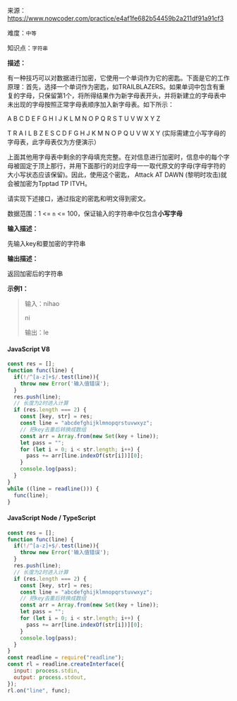 来源：<https://www.nowcoder.com/practice/e4af1fe682b54459b2a211df91a91cf3>

难度：`中等`

知识点：`字符串`

**描述：**

有一种技巧可以对数据进行加密，它使用一个单词作为它的密匙。下面是它的工作原理：首先，选择一个单词作为密匙，如TRAILBLAZERS。如果单词中包含有重复的字母，只保留第1个，将所得结果作为新字母表开头，并将新建立的字母表中未出现的字母按照正常字母表顺序加入新字母表。如下所示：

A B C D E F G H I J K L M N O P Q R S T U V W X Y Z

T R A I L B Z E S C D F G H J K M N O P Q U V W X Y (实际需建立小写字母的字母表，此字母表仅为方便演示）

上面其他用字母表中剩余的字母填充完整。在对信息进行加密时，信息中的每个字母被固定于顶上那行，并用下面那行的对应字母一一取代原文的字母(字母字符的大小写状态应该保留)。因此，使用这个密匙， Attack AT DAWN (黎明时攻击)就会被加密为Tpptad TP ITVH。

请实现下述接口，通过指定的密匙和明文得到密文。

数据范围：1 <= `n` <= 100，保证输入的字符串中仅包含**小写字母**

**输入描述：**

先输入key和要加密的字符串

**输出描述：**

返回加密后的字符串

**示例1：**

> 输入：nihao
>
> ni
>
> 输出：le

<!-- tabs:start -->

#### **JavaScript V8**

```javascript
const res = [];
function func(line) {
  if(!/^[a-z]+$/.test(line)){
    throw new Error('输入值错误');
  }
  res.push(line);
  // 长度为2时进入计算
  if (res.length === 2) {
    const [key, str] = res;
    const line = "abcdefghijklmnopqrstuvwxyz";
    // 把key去重后转换成数组
    const arr = Array.from(new Set(key + line));
    let pass = "";
    for (let i = 0; i < str.length; i++) {
      pass += arr[line.indexOf(str[i])][0];
    }
    console.log(pass);
  }
}
while ((line = readline())) {
  func(line);
}
```

#### **JavaScript Node / TypeScript**

```javascript
const res = [];
function func(line) {
  if(!/^[a-z]+$/.test(line)){
    throw new Error('输入值错误');
  }
  res.push(line);
  // 长度为2时进入计算
  if (res.length === 2) {
    const [key, str] = res;
    const line = "abcdefghijklmnopqrstuvwxyz";
    // 把key去重后转换成数组
    const arr = Array.from(new Set(key + line));
    let pass = "";
    for (let i = 0; i < str.length; i++) {
      pass += arr[line.indexOf(str[i])][0];
    }
    console.log(pass);
  }
}
const readline = require("readline");
const rl = readline.createInterface({
  input: process.stdin,
  output: process.stdout,
});
rl.on("line", func);
```

<!-- tabs:end -->
